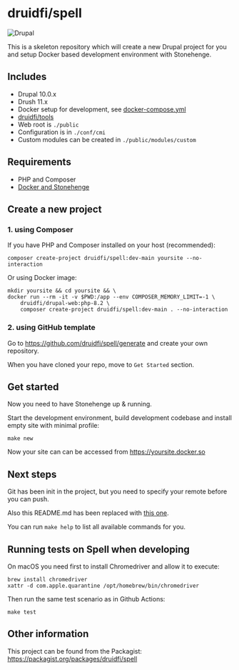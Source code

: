 # druidfi/spell

![Drupal](https://github.com/druidfi/spell/workflows/Drupal/badge.svg)

This is a skeleton repository which will create a new Drupal project for you and setup Docker based development
environment with Stonehenge.

## Includes

- Drupal 10.0.x
- Drush 11.x
- Docker setup for development, see [docker-compose.yml](docker-compose.yml)
- [druidfi/tools](https://github.com/druidfi/tools)
- Web root is `./public`
- Configuration is in `./conf/cmi`
- Custom modules can be created in `./public/modules/custom`

## Requirements

- PHP and Composer
- [Docker and Stonehenge](https://github.com/druidfi/guidelines/blob/master/docs/local_dev_env.md)

## Create a new project

### 1. using Composer

If you have PHP and Composer installed on your host (recommended):

```
composer create-project druidfi/spell:dev-main yoursite --no-interaction
```

Or using Docker image:

```
mkdir yoursite && cd yoursite && \
docker run --rm -it -v $PWD:/app --env COMPOSER_MEMORY_LIMIT=-1 \
    druidfi/drupal-web:php-8.2 \
    composer create-project druidfi/spell:dev-main . --no-interaction
```

### 2. using GitHub template

Go to https://github.com/druidfi/spell/generate and create your own repository.

When you have cloned your repo, move to `Get Started` section.

## Get started

Now you need to have Stonehenge up & running.

Start the development environment, build development codebase and install empty site with minimal profile:

```
make new
```

Now your site can can be accessed from https://yoursite.docker.so

## Next steps

Git has been init in the project, but you need to specify your remote before you can push.

Also this README.md has been replaced with [this one](README.project.md).

You can run `make help` to list all available commands for you.

## Running tests on Spell when developing

On macOS you need first to install Chromedriver and allow it to execute:

```
brew install chromedriver
xattr -d com.apple.quarantine /opt/homebrew/bin/chromedriver
```

Then run the same test scenario as in Github Actions:

```
make test
```

## Other information

This project can be found from the Packagist: https://packagist.org/packages/druidfi/spell
